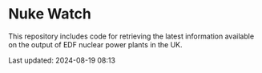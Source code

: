 # Nuke Watch

This repository includes code for retrieving the latest information available on the output of EDF nuclear power plants in the UK.

Last updated: 2024-08-19 08:13